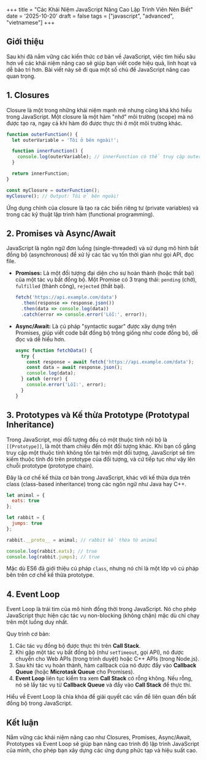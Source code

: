 +++
title = "Các Khái Niệm JavaScript Nâng Cao Lập Trình Viên Nên Biết"
date = '2025-10-20'
draft = false
tags = ["javascript", "advanced", "vietnamese"]
+++

## Giới thiệu

Sau khi đã nắm vững các kiến thức cơ bản về JavaScript, việc tìm hiểu sâu hơn về các khái niệm nâng cao sẽ giúp bạn viết code hiệu quả, linh hoạt và dễ bảo trì hơn. Bài viết này sẽ đi qua một số chủ đề JavaScript nâng cao quan trọng.

## 1. Closures

Closure là một trong những khái niệm mạnh mẽ nhưng cũng khá khó hiểu trong JavaScript. Một closure là một hàm "nhớ" môi trường (scope) mà nó được tạo ra, ngay cả khi hàm đó được thực thi ở một môi trường khác.

```javascript
function outerFunction() {
  let outerVariable = 'Tôi ở bên ngoài!';

  function innerFunction() {
    console.log(outerVariable); // innerFunction có thể truy cập outerVariable
  }

  return innerFunction;
}

const myClosure = outerFunction();
myClosure(); // Output: Tôi ở bên ngoài!
```

Ứng dụng chính của closure là tạo ra các biến riêng tư (private variables) và trong các kỹ thuật lập trình hàm (functional programming).

## 2. Promises và Async/Await

JavaScript là ngôn ngữ đơn luồng (single-threaded) và sử dụng mô hình bất đồng bộ (asynchronous) để xử lý các tác vụ tốn thời gian như gọi API, đọc file.

*   **Promises:** Là một đối tượng đại diện cho sự hoàn thành (hoặc thất bại) của một tác vụ bất đồng bộ. Một Promise có 3 trạng thái: `pending` (chờ), `fulfilled` (thành công), `rejected` (thất bại).
    ```javascript
    fetch('https://api.example.com/data')
      .then(response => response.json())
      .then(data => console.log(data))
      .catch(error => console.error('Lỗi:', error));
    ```
*   **Async/Await:** Là cú pháp "syntactic sugar" được xây dựng trên Promises, giúp viết code bất đồng bộ trông giống như code đồng bộ, dễ đọc và dễ hiểu hơn.
    ```javascript
    async function fetchData() {
      try {
        const response = await fetch('https://api.example.com/data');
        const data = await response.json();
        console.log(data);
      } catch (error) {
        console.error('Lỗi:', error);
      }
    }
    ```

## 3. Prototypes và Kế thừa Prototype (Prototypal Inheritance)

Trong JavaScript, mọi đối tượng đều có một thuộc tính nội bộ là `[[Prototype]]`, là một tham chiếu đến một đối tượng khác. Khi bạn cố gắng truy cập một thuộc tính không tồn tại trên một đối tượng, JavaScript sẽ tìm kiếm thuộc tính đó trên prototype của đối tượng, và cứ tiếp tục như vậy lên chuỗi prototype (prototype chain).

Đây là cơ chế kế thừa cơ bản trong JavaScript, khác với kế thừa dựa trên class (class-based inheritance) trong các ngôn ngữ như Java hay C++.

```javascript
let animal = {
  eats: true
};

let rabbit = {
  jumps: true
};

rabbit.__proto__ = animal; // rabbit kế thừa từ animal

console.log(rabbit.eats); // true
console.log(rabbit.jumps); // true
```
Mặc dù ES6 đã giới thiệu cú pháp `class`, nhưng nó chỉ là một lớp vỏ cú pháp bên trên cơ chế kế thừa prototype.

## 4. Event Loop

Event Loop là trái tim của mô hình đồng thời trong JavaScript. Nó cho phép JavaScript thực hiện các tác vụ non-blocking (không chặn) mặc dù chỉ chạy trên một luồng duy nhất.

Quy trình cơ bản:
1.  Các tác vụ đồng bộ được thực thi trên **Call Stack**.
2.  Khi gặp một tác vụ bất đồng bộ (như `setTimeout`, gọi API), nó được chuyển cho Web APIs (trong trình duyệt) hoặc C++ APIs (trong Node.js).
3.  Sau khi tác vụ hoàn thành, hàm callback của nó được đẩy vào **Callback Queue** (hoặc **Microtask Queue** cho Promises).
4.  **Event Loop** liên tục kiểm tra xem **Call Stack** có rỗng không. Nếu rỗng, nó sẽ lấy tác vụ từ **Callback Queue** và đẩy vào **Call Stack** để thực thi.

Hiểu về Event Loop là chìa khóa để giải quyết các vấn đề liên quan đến bất đồng bộ trong JavaScript.

## Kết luận

Nắm vững các khái niệm nâng cao như Closures, Promises, Async/Await, Prototypes và Event Loop sẽ giúp bạn nâng cao trình độ lập trình JavaScript của mình, cho phép bạn xây dựng các ứng dụng phức tạp và hiệu suất cao.
